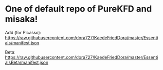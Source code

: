 # One of default repo of PureKFD and misaka!

Add (for Picasso): https://raw.githubusercontent.com/dora727/KaedeFriedDora/master/Essentials/manifest.json

Beta: https://raw.githubusercontent.com/dora727/KaedeFriedDora/master/EssentialsBeta/manifest.json
